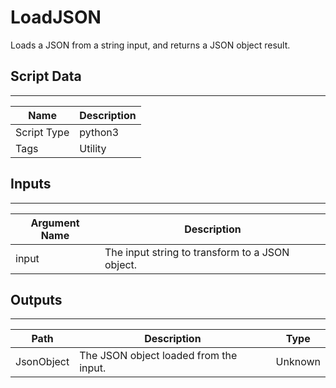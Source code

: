 # LoadJSON

Loads a JSON from a string input, and returns a JSON object result.

## Script Data

---

| **Name** | **Description** |
| --- | --- |
| Script Type | python3 |
| Tags | Utility |


## Inputs

---

| **Argument Name** | **Description** |
| --- | --- |
| input | The input string to transform to a JSON object. |

## Outputs

---

| **Path** | **Description** | **Type** |
| --- | --- | --- |
| JsonObject | The JSON object loaded from the input. | Unknown |
